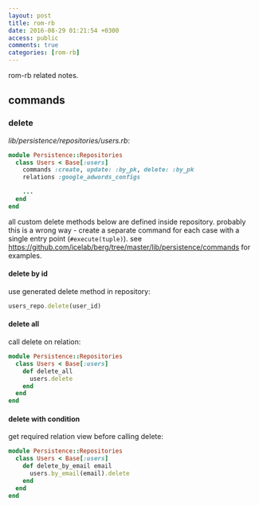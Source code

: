 ```yaml
---
layout: post
title: rom-rb
date: 2016-08-29 01:21:54 +0300
access: public
comments: true
categories: [rom-rb]
---
```


rom-rb related notes.

<!-- more -->

## commands

### delete

_lib/persistence/repositories/users.rb_:

```ruby
module Persistence::Repositories
  class Users < Base[:users]
    commands :create, update: :by_pk, delete: :by_pk
    relations :google_adwords_configs

    ...
  end
end
```

all custom delete methods below are defined inside repository.
probably this is a wrong way - create a separate command for each case
with a single entry point (`#execute(tuple)`).
see <https://github.com/icelab/berg/tree/master/lib/persistence/commands>
for examples.

#### delete by id

use generated delete method in repository:

```ruby
users_repo.delete(user_id)
```

#### delete all

call delete on relation:

```ruby
module Persistence::Repositories
  class Users < Base[:users]
    def delete_all
      users.delete
    end
  end
end
```

#### delete with condition

get required relation view before calling delete:

```ruby
module Persistence::Repositories
  class Users < Base[:users]
    def delete_by_email email
      users.by_email(email).delete
    end
  end
end
```
